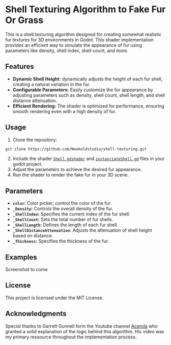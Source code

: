 # Shell Texturing Algorithm to Fake Fur Or Grass

This is a shell texturing algorithm designed for creating somewhat realistic fur textures for 3D environments in Godot. This shader implementation provides an efficient way to simulate the appearance of fur using parameters like density, shell index, shell count, and more.

## Features

- **Dynamic Shell Height:** dynamically adjusts the height of each fur shell, creating a natural variation in the fur.
- **Configurable Parameters:** Easily customize the fur appearance by adjusting parameters such as density, shell count, shell length, and shell distance attenuation.
- **Efficient Rendering:** The shader is optimized for performance, ensuring smooth rendering even with a high density of fur.
  
## Usage

1. Clone the repository:
```bash
git clone https://github.com/Neokoldstudio/shell-texturing.git
```
2. Include the shader [`Shell.gdshader`](./Shell.gdshader) and [`instanciateShell.gd`](./instanciateShell.gd) files in your godot project.
3. Adjust the parameters to achieve the desired fur appearance.
4. Run the shader to render the fake fur in your 3D scene.

## Parameters

- **`color`:** Color picker; control the color of the fur.
- **`_Density`:** Controls the overall density of the fur.
- **`_ShellIndex`:** Specifies the current index of the fur shell.
- **`_ShellCount`:** Sets the total number of fur shells.
- **`_ShellLength`:** Defines the length of each fur shell.
- **`_ShellDistanceAttenuation`:** Adjusts the attenuation of shell height based on distance.
- **`_Thickness`:** Specifies the thickness of the fur.

## Examples

Screenshot to come

## License

This project is licensed under the MIT License.

## Acknowledgments

Special thanks to Garrett Gunnell form the Youtube channel [Acerola](https://www.youtube.com/@Acerola_t "Acerola's Channel") who granted a solid explanation of the logic behind this algorithm.
His video was my primary ressource throughout the implementation process.
